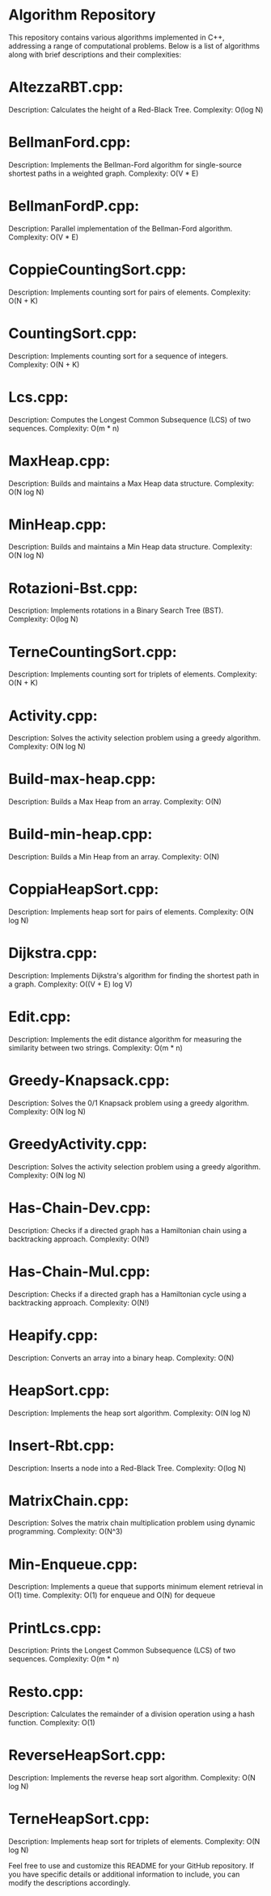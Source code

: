 # Algorithm Repository
This repository contains various algorithms implemented in C++, addressing a range of computational problems. Below is a list of algorithms along with brief descriptions and their complexities:

# AltezzaRBT.cpp:

Description: Calculates the height of a Red-Black Tree.
Complexity: O(log N)

# BellmanFord.cpp:

Description: Implements the Bellman-Ford algorithm for single-source shortest paths in a weighted graph.
Complexity: O(V * E)

# BellmanFordP.cpp:

Description: Parallel implementation of the Bellman-Ford algorithm.
Complexity: O(V * E)

# CoppieCountingSort.cpp:

Description: Implements counting sort for pairs of elements.
Complexity: O(N + K)

# CountingSort.cpp:

Description: Implements counting sort for a sequence of integers.
Complexity: O(N + K)

# Lcs.cpp:

Description: Computes the Longest Common Subsequence (LCS) of two sequences.
Complexity: O(m * n)

# MaxHeap.cpp:

Description: Builds and maintains a Max Heap data structure.
Complexity: O(N log N)

# MinHeap.cpp:

Description: Builds and maintains a Min Heap data structure.
Complexity: O(N log N)

# Rotazioni-Bst.cpp:

Description: Implements rotations in a Binary Search Tree (BST).
Complexity: O(log N)

# TerneCountingSort.cpp:

Description: Implements counting sort for triplets of elements.
Complexity: O(N + K)

# Activity.cpp:

Description: Solves the activity selection problem using a greedy algorithm.
Complexity: O(N log N)

# Build-max-heap.cpp:

Description: Builds a Max Heap from an array.
Complexity: O(N)

# Build-min-heap.cpp:

Description: Builds a Min Heap from an array.
Complexity: O(N)

# CoppiaHeapSort.cpp:

Description: Implements heap sort for pairs of elements.
Complexity: O(N log N)

# Dijkstra.cpp:

Description: Implements Dijkstra's algorithm for finding the shortest path in a graph.
Complexity: O((V + E) log V)

# Edit.cpp:

Description: Implements the edit distance algorithm for measuring the similarity between two strings.
Complexity: O(m * n)

# Greedy-Knapsack.cpp:

Description: Solves the 0/1 Knapsack problem using a greedy algorithm.
Complexity: O(N log N)

# GreedyActivity.cpp:

Description: Solves the activity selection problem using a greedy algorithm.
Complexity: O(N log N)

# Has-Chain-Dev.cpp:

Description: Checks if a directed graph has a Hamiltonian chain using a backtracking approach.
Complexity: O(N!)

# Has-Chain-Mul.cpp:

Description: Checks if a directed graph has a Hamiltonian cycle using a backtracking approach.
Complexity: O(N!)

# Heapify.cpp:

Description: Converts an array into a binary heap.
Complexity: O(N)

# HeapSort.cpp:

Description: Implements the heap sort algorithm.
Complexity: O(N log N)

# Insert-Rbt.cpp:

Description: Inserts a node into a Red-Black Tree.
Complexity: O(log N)

# MatrixChain.cpp:

Description: Solves the matrix chain multiplication problem using dynamic programming.
Complexity: O(N^3)

# Min-Enqueue.cpp:

Description: Implements a queue that supports minimum element retrieval in O(1) time.
Complexity: O(1) for enqueue and O(N) for dequeue

# PrintLcs.cpp:

Description: Prints the Longest Common Subsequence (LCS) of two sequences.
Complexity: O(m * n)

# Resto.cpp:

Description: Calculates the remainder of a division operation using a hash function.
Complexity: O(1)

# ReverseHeapSort.cpp:

Description: Implements the reverse heap sort algorithm.
Complexity: O(N log N)

# TerneHeapSort.cpp:

Description: Implements heap sort for triplets of elements.
Complexity: O(N log N)

Feel free to use and customize this README for your GitHub repository. If you have specific details or additional information to include, you can modify the descriptions accordingly.






